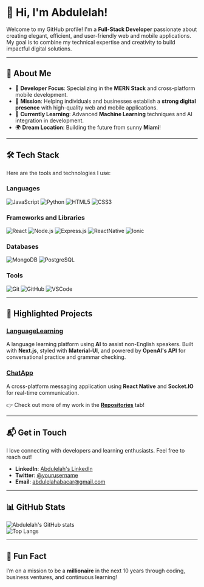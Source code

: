 # 👋 Hi, I'm Abdulelah!  

Welcome to my GitHub profile! I'm a **Full-Stack Developer** passionate about creating elegant, efficient, and user-friendly web and mobile applications. My goal is to combine my technical expertise and creativity to build impactful digital solutions.

---

## 🚀 About Me  
- 🌟 **Developer Focus**: Specializing in the **MERN Stack** and cross-platform mobile development.  
- 🎯 **Mission**: Helping individuals and businesses establish a **strong digital presence** with high-quality web and mobile applications.  
- 🌱 **Currently Learning**: Advanced **Machine Learning** techniques and AI integration in development.  
- 🌍 **Dream Location**: Building the future from sunny **Miami**!  

---

## 🛠️ Tech Stack  
Here are the tools and technologies I use:  

### **Languages**  
![JavaScript](https://img.shields.io/badge/JavaScript-323330?style=for-the-badge&logo=javascript&logoColor=F7DF1E)
![Python](https://img.shields.io/badge/Python-3776AB?style=for-the-badge&logo=python&logoColor=white)
![HTML5](https://img.shields.io/badge/HTML5-E34F26?style=for-the-badge&logo=html5&logoColor=white)
![CSS3](https://img.shields.io/badge/CSS3-1572B6?style=for-the-badge&logo=css3&logoColor=white)

### **Frameworks and Libraries**  
![React](https://img.shields.io/badge/React-20232A?style=for-the-badge&logo=react&logoColor=61DAFB)
![Node.js](https://img.shields.io/badge/Node.js-339933?style=for-the-badge&logo=nodedotjs&logoColor=white)
![Express.js](https://img.shields.io/badge/Express.js-000000?style=for-the-badge&logo=express&logoColor=white)
![ReactNative](https://img.shields.io/badge/ReactNative-3776AB?style=for-the-badge&logo=react&logoColor=white)
![Ionic](https://img.shields.io/badge/Ionic-20232A?style=for-the-badge&logo=ionic&logoColor=61DAFB)

### **Databases**  
![MongoDB](https://img.shields.io/badge/MongoDB-4EA94B?style=for-the-badge&logo=mongodb&logoColor=white)
![PostgreSQL](https://img.shields.io/badge/PostgreSQL-316192?style=for-the-badge&logo=postgresql&logoColor=white)

### **Tools**  
![Git](https://img.shields.io/badge/Git-F05032?style=for-the-badge&logo=git&logoColor=white)
![GitHub](https://img.shields.io/badge/GitHub-181717?style=for-the-badge&logo=github&logoColor=white)
![VSCode](https://img.shields.io/badge/VS%20Code-007ACC?style=for-the-badge&logo=visual-studio-code&logoColor=white)

---

## 🌟 Highlighted Projects  

### **[LanguageLearning](https://github.com/Abdulelah-Abacar/HsoubAcademyProjects)**  
A language learning platform using **AI** to assist non-English speakers. Built with **Next.js**, styled with **Material-UI**, and powered by **OpenAI's API** for conversational practice and grammar checking.  

### **[ChatApp](https://github.com/Abdulelah-Abacar/HsoubAcademyProjects)**  
A cross-platform messaging application using **React Native** and **Socket.IO** for real-time communication.  

👉 Check out more of my work in the **[Repositories](https://github.com/Abdulelah-Abacar?tab=repositories)** tab!  

---

## 📬 Get in Touch  
I love connecting with developers and learning enthusiasts. Feel free to reach out!  

- **LinkedIn**: [Abdulelah's LinkedIn](https://linkedin.com/in/abdulelah-abacar-6ab2272a4)  
- **Twitter**: [@yourusername](https://twitter.com/abdulelahabacar)  
- **Email**: abdulelahabacar@gmail.com  

---

## 📊 GitHub Stats  
![Abdulelah's GitHub stats](https://github-readme-stats.vercel.app/api?username=Abdulelah-Abacar&show_icons=true&theme=radical)  
![Top Langs](https://github-readme-stats.vercel.app/api/top-langs/?username=Abdulelah-Abacar&layout=compact&theme=radical)  

---

## 🎯 Fun Fact  
I’m on a mission to be a **millionaire** in the next 10 years through coding, business ventures, and continuous learning!  
